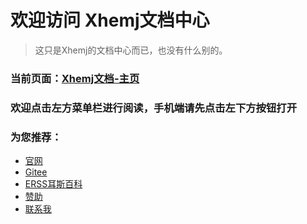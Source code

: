 # 欢迎访问 **Xhemj文档中心**
> 这只是Xhemj的文档中心而已，也没有什么别的。
### 当前页面：[Xhemj文档-主页](/)
### 欢迎点击左方菜单栏进行阅读，手机端请先点击左下方按钮打开
### 为您推荐：
* [官网](/)  
* [Gitee](https://gitee.com/xhemj)
* [ERSS耳斯百科](/ERSS-Wiki/)
* [赞助](/p/pay)
* [联系我](mailto:xhemj2680@163.com)
</br>
<div id="cc-myssl-id">
      <a href="https://myssl.com/xhemj.gitee.io?from=mysslid" target="_blank"><img src="https://images.gitee.com/uploads/images/2020/0316/200909_e16c4566_5196258.png" alt="" style="max-height:50px;display:block;margin:0 auto"></a>
      </br></br>
</div>